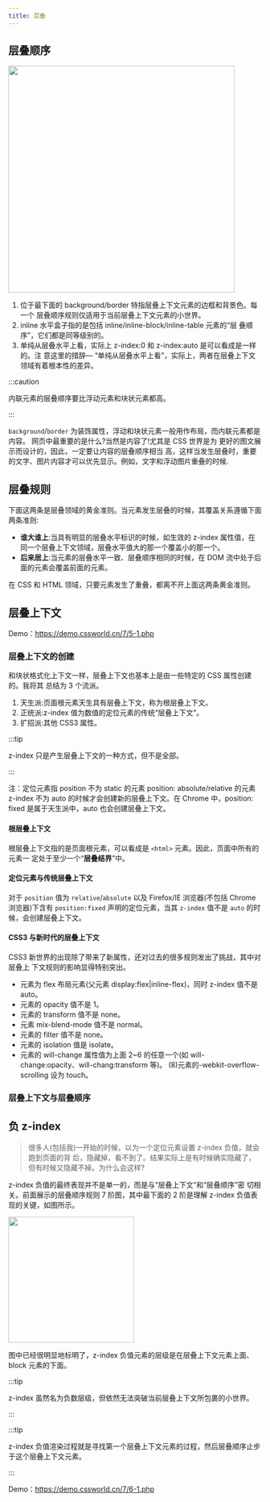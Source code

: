 ```yaml
---
title: 层叠
---
```


## 层叠顺序

<Img width="450" align="center" legend="图: 层叠顺序类型标注" src='https://cosmos-x.oss-cn-hangzhou.aliyuncs.com/page228image27822112.jpg'/>

1. 位于最下面的 background/border 特指层叠上下文元素的边框和背景色。每一个 层叠顺序规则仅适用于当前层叠上下文元素的小世界。
1. inline 水平盒子指的是包括 inline/inline-block/inline-table 元素的“层 叠顺序”，它们都是同等级别的。
1. 单纯从层叠水平上看，实际上 z-index:0 和 z-index:auto 是可以看成是一样的。注 意这里的措辞— “单纯从层叠水平上看”，实际上，两者在层叠上下文领域有着根本性的差异。

:::caution

内联元素的层叠顺序要比浮动元素和块状元素都高。

:::

`background`/`border` 为装饰属性，浮动和块状元素一般用作布局，而内联元素都是内容。 网页中最重要的是什么?当然是内容了!尤其是 CSS 世界是为 更好的图文展示而设计的，因此，一定要让内容的层叠顺序相当 高，这样当发生层叠时，重要的文字、图片内容才可以优先显示。例如，文字和浮动图片重叠的时候.

## 层叠规则

下面这两条是层叠领域的黄金准则。当元素发生层叠的时候，其覆盖关系遵循下面两条准则:

- **谁大谁上**:当具有明显的层叠水平标识的时候，如生效的 z-index 属性值，在同一个层叠上下文领域，层叠水平值大的那一个覆盖小的那一个。
- **后来居上**:当元素的层叠水平一致、层叠顺序相同的时候，在 DOM 流中处于后面的元素会覆盖前面的元素。

在 CSS 和 HTML 领域，只要元素发生了重叠，都离不开上面这两条黄金准则。

## 层叠上下文

Demo：https://demo.cssworld.cn/7/5-1.php

### 层叠上下文的创建

和块状格式化上下文一样，层叠上下文也基本上是由一些特定的 CSS 属性创建的。我将其 总结为 3 个流派。

1. 天生派:页面根元素天生具有层叠上下文，称为根层叠上下文。
2. 正统派:z-index 值为数值的定位元素的传统“层叠上下文”。
3. 扩招派:其他 CSS3 属性。

:::tip

z-index 只是产生层叠上下文的一种方式，但不是全部。

:::

注：定位元素指 position 不为 static 的元素 position: absolute/relative 的元素 z-index 不为 auto 的时候才会创建新的层叠上下文。在 Chrome 中，position: fixed 是属于天生派中，auto 也会创建层叠上下文。

#### 根层叠上下文

根层叠上下文指的是页面根元素，可以看成是 `<html>` 元素。因此，页面中所有的元素一 定处于至少一个“**层叠结界**”中。

#### 定位元素与传统层叠上下文

对于 `position` 值为 `relative`/`absolute` 以及 Firefox/IE 浏览器(不包括 Chrome 浏览器)下含有 `position:fixed` 声明的定位元素，当其 `z-index` 值不是 `auto` 的时候，会创建层叠上下文。

#### CSS3 与新时代的层叠上下文

CSS3 新世界的出现除了带来了新属性，还对过去的很多规则发出了挑战，其中对层叠上 下文规则的影响显得特别突出。

- 元素为 flex 布局元素(父元素 display:flex|inline-flex)，同时 z-index 值不是 auto。
- 元素的 opacity 值不是 1。
- 元素的 transform 值不是 none。
- 元素 mix-blend-mode 值不是 normal。
- 元素的 filter 值不是 none。
- 元素的 isolation 值是 isolate。
- 元素的 will-change 属性值为上面 2~6 的任意一个(如 will-change:opacity、will-chang:transform 等)。 (8)元素的-webkit-overflow-scrolling 设为 touch。

### 层叠上下文与层叠顺序

## 负 z-index

> 很多人(包括我)一开始的时候，以为一个定位元素设置 z-index 负值，就会跑到页面的背 后，隐藏掉，看不到了。结果实际上是有时候确实隐藏了，但有时候又隐藏不掉。为什么会这样?

z-index 负值的最终表现并不是单一的，而是与“层叠上下文”和“层叠顺序”密 切相关。前面展示的层叠顺序规则 7 阶图，其中最下面的 2 阶是理解 z-index 负值表现的关键，如图所示。

<Img width="250" align="center" legend="图: “层叠顺序”最底层 2 阶" src='https://cosmos-x.oss-cn-hangzhou.aliyuncs.com/page234image27324608.jpg'/>

图中已经很明显地标明了，z-index 负值元素的层级是在层叠上下文元素上面、block 元素的下面。

:::tip

z-index 虽然名为负数层级，但依然无法突破当前层叠上下文所包裹的小世界。

:::

:::tip

z-index 负值渲染过程就是寻找第一个层叠上下文元素的过程，然后层叠顺序止步于这个层叠上下文元素。

:::

Demo：https://demo.cssworld.cn/7/6-1.php
